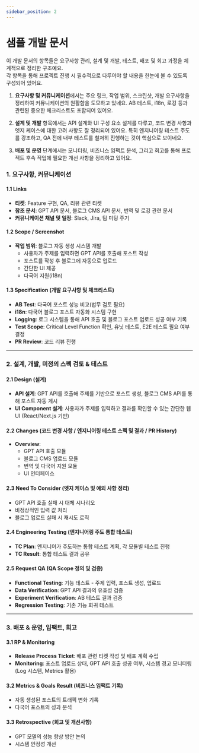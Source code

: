```yaml
---
sidebar_position: 2
---
```


# 샘플 개발 문서  

이 개발 문서의 항목들은 요구사항 관리, 설계 및 개발, 테스트, 배포 및 회고 과정을 체계적으로 정리한 구조예요.   
각 항목을 통해 프로젝트 진행 시 필수적으로 다루어야 할 내용을 한눈에 볼 수 있도록 구성되어 있어요.  

1. **요구사항 및 커뮤니케이션**에서는 주요 링크, 작업 범위, 스크린샷, 개발 요구사항을 정리하여 커뮤니케이션의 원활함을 도모하고 있네요. AB 테스트, i18n, 로깅 등과 관련된 중요한 체크리스트도 포함되어 있어요.

2. **설계 및 개발** 항목에서는 API 설계와 UI 구성 요소 설계를 다루고, 코드 변경 사항과 엣지 케이스에 대한 고려 사항도 잘 정리되어 있어요. 특히 엔지니어링 테스트 주도를 강조하고, QA 전에 내부 테스트를 철저히 진행하는 것이 핵심으로 보이네요.

3. **배포 및 운영** 단계에서는 모니터링, 비즈니스 임팩트 분석, 그리고 회고를 통해 프로젝트 후속 작업에 필요한 개선 사항을 정리하고 있어요.


### 1. 요구사항, 커뮤니케이션

#### 1.1 Links
- **티켓**: Feature 구현, QA, 리뷰 관련 티켓
- **참조 문서**: GPT API 문서, 블로그 CMS API 문서, 번역 및 로깅 관련 문서
- **커뮤니케이션 채널 및 일정**: Slack, Jira, 팀 미팅 주기

#### 1.2 Scope / Screenshot
- **작업 범위**: 블로그 자동 생성 시스템 개발
  - 사용자가 주제를 입력하면 GPT API를 호출해 포스트 작성
  - 포스트를 작성 후 블로그에 자동으로 업로드
  - 간단한 UI 제공
  - 다국어 지원(i18n)

#### 1.3 Specification (개발 요구사항 및 체크리스트)
- **AB Test**: 다국어 포스트 성능 비교(법무 검토 필요)
- **i18n**: 다국어 블로그 포스트 자동화 시스템 구현
- **Logging**: 로그 시스템을 통해 API 호출 및 블로그 포스트 업로드 성공 여부 기록
- **Test Scope**: Critical Level Function 확인, 유닛 테스트, E2E 테스트 필요 여부 결정
- **PR Review**: 코드 리뷰 진행

---

### 2. 설계, 개발, 미정의 스펙 검토 & 테스트

#### 2.1 Design (설계)
- **API 설계**: GPT API를 호출해 주제를 기반으로 포스트 생성, 블로그 CMS API를 통해 포스트 자동 게시
- **UI Component 설계**: 사용자가 주제를 입력하고 결과를 확인할 수 있는 간단한 웹 UI (React/Next.js 기반)

#### 2.2 Changes (코드 변경 사항 / 엔지니어링 테스트 스펙 및 결과 / PR History)
- **Overview**: 
  - GPT API 호출 모듈
  - 블로그 CMS 업로드 모듈
  - 번역 및 다국어 지원 모듈
  - UI 인터페이스

#### 2.3 Need To Consider (엣지 케이스 및 예외 사항 정리)
- GPT API 호출 실패 시 대체 시나리오
- 비정상적인 입력 값 처리
- 블로그 업로드 실패 시 재시도 로직

#### 2.4 Engineering Testing (엔지니어링 주도 통합 테스트)
- **TC Plan**: 엔지니어가 주도하는 통합 테스트 계획, 각 모듈별 테스트 진행
- **TC Result**: 통합 테스트 결과 공유

#### 2.5 Request QA (QA Scope 정의 및 검증)
- **Functional Testing**: 기능 테스트 - 주제 입력, 포스트 생성, 업로드
- **Data Verification**: GPT API 결과의 유효성 검증
- **Experiment Verification**: AB 테스트 결과 검증
- **Regression Testing**: 기존 기능 회귀 테스트

---

### 3. 배포 & 운영, 임팩트, 회고

#### 3.1 RP & Monitoring
- **Release Process Ticket**: 배포 관련 티켓 작성 및 배포 계획 수립
- **Monitoring**: 포스트 업로드 상태, GPT API 호출 성공 여부, 시스템 경고 모니터링 (Log 시스템, Metrics 활용)

#### 3.2 Metrics & Goals Result (비즈니스 임팩트 기록)
- 자동 생성된 포스트의 트래픽 변화 기록
- 다국어 포스트의 성과 분석

#### 3.3 Retrospective (회고 및 개선사항)
- GPT 모델의 성능 향상 방안 논의
- 시스템 안정성 개선
